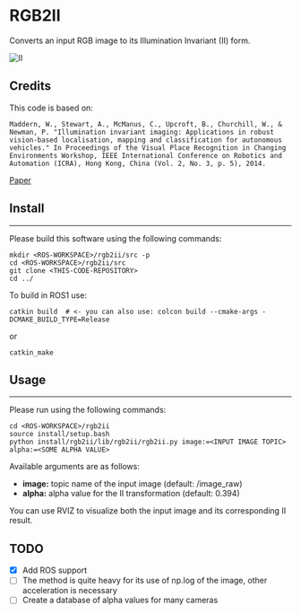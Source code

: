 # RGB2II 

Converts an input RGB image to its Illumination Invariant (II) form.

![II](docs/rgb2ii.png?raw=:q:qtrue "RGB2II") 


## Credits 
This code is based on:
```
Maddern, W., Stewart, A., McManus, C., Upcroft, B., Churchill, W., & Newman, P. "Illumination invariant imaging: Applications in robust vision-based localisation, mapping and classification for autonomous vehicles." In Proceedings of the Visual Place Recognition in Changing Environments Workshop, IEEE International Conference on Robotics and Automation (ICRA), Hong Kong, China (Vol. 2, No. 3, p. 5), 2014.
```
[Paper](https://www.robots.ox.ac.uk/~mobile/Papers/2014ICRA_maddern.pdf)

## Install
-------
Please build this software using the following commands:
```
mkdir <ROS-WORKSPACE>/rgb2ii/src -p
cd <ROS-WORKSPACE>/rgb2ii/src
git clone <THIS-CODE-REPOSITORY>
cd ../
```
To build in ROS1 use:
```
catkin build  # <- you can also use: colcon build --cmake-args -DCMAKE_BUILD_TYPE=Release
```
or
```
catkin_make
```

## Usage
-----
Please run using the following commands:
```
cd <ROS-WORKSPACE>/rgb2ii
source install/setup.bash
python install/rgb2ii/lib/rgb2ii/rgb2ii.py image:=<INPUT IMAGE TOPIC> alpha:=<SOME ALPHA VALUE> 
```
Available arguments are as follows:

- **image:** topic name of the input image  (default: /image_raw)
- **alpha:** alpha value for the II transformation (default: 0.394)

You can use RVIZ to visualize both the input image and its corresponding II result.

## TODO
- [x] Add ROS support
- [ ] The method is quite heavy for its use of np.log of the image, other acceleration is necessary
- [ ] Create a database of alpha values for many cameras